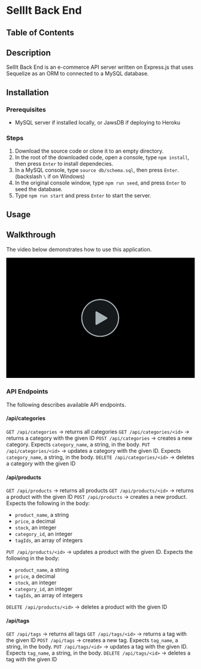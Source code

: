 # SellIt Back End

## Table of Contents

## Description

SellIt Back End is an e-commerce API server written on Express.js that uses Sequelize as an ORM to connected to a MySQL database.

## Installation

### Prerequisites

- MySQL server if installed locally, or JawsDB if deploying to Heroku

### Steps

1. Download the source code or clone it to an empty directory.
2. In the root of the downloaded code, open a console, type `npm install`, then press `Enter` to install dependecies.
3. In a MySQL console, type `source db/schema.sql`, then press `Enter`. (backslash `\` if on Windows)
4. In the original console window, type `npm run seed`, and press `Enter` to seed the database.
5. Type `npm run start` and press `Enter` to start the server.

## Usage

## Walkthrough

The video below demonstrates how to use this application.

[![walkthrough first frame](assets/images/walkthrough/walkthrough.png)](https://jdpasternak.github.io/sell-it-back-end)

### API Endpoints

The following describes available API endpoints.

#### /api/categories

`GET /api/categories` -> returns all categories
`GET /api/categories/<id>` -> returns a category with the given ID
`POST /api/categories` -> creates a new category. Expects `category_name`, a string, in the body.
`PUT /api/categories/<id>` -> updates a category with the given ID. Expects `category_name`, a string, in the body.
`DELETE /api/categories/<id>` -> deletes a category with the given ID

#### /api/products

`GET /api/products` -> returns all products
`GET /api/products/<id>` -> returns a product with the given ID
`POST /api/products` -> creates a new product. Expects the following in the body:

- `product_name`, a string
- `price`, a decimal
- `stock`, an integer
- `category_id`, an integer
- `tagIds`, an array of integers

`PUT /api/products/<id>` -> updates a product with the given ID. Expects the following in the body:

- `product_name`, a string
- `price`, a decimal
- `stock`, an integer
- `category_id`, an integer
- `tagIds`, an array of integers

`DELETE /api/products/<id>` -> deletes a product with the given ID

#### /api/tags

`GET /api/tags` -> returns all tags
`GET /api/tags/<id>` -> returns a tag with the given ID
`POST /api/tags` -> creates a new tag. Expects `tag_name`, a string, in the body.
`PUT /api/tags/<id>` -> updates a tag with the given ID. Expects `tag_name`, a string, in the body.
`DELETE /api/tags/<id>` -> deletes a tag with the given ID
